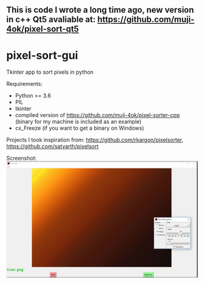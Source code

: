 ## This is code I wrote a long time ago, new version in c++ Qt5 avaliable at: https://github.com/muji-4ok/pixel-sort-qt5

# pixel-sort-gui
Tkinter app to sort pixels in python

Requirements:

* Python >= 3.6
* PIL
* tkinter
* compiled version of https://github.com/muji-4ok/pixel-sorter-cpp (binary for my machine is included as an example)
* cx_Freeze (if you want to get a binary on Windows)

Projects I took inspiration from: https://github.com/rkargon/pixelsorter, https://github.com/satyarth/pixelsort

Screenshot:
![Screenshot][screenshot]

[screenshot]: screenshot.jpg
